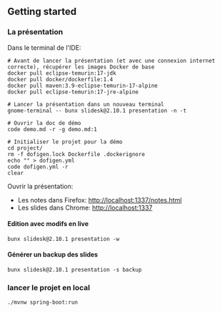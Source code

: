 

## Getting started


### La présentation

Dans le terminal de l'IDE:

```console
# Avant de lancer la présentation (et avec une connexion internet correcte), récupérer les images Docker de base
docker pull eclipse-temurin:17-jdk
docker pull docker/dockerfile:1.4
docker pull maven:3.9-eclipse-temurin-17-alpine
docker pull eclipse-temurin:17-jre-alpine

# Lancer la présentation dans un nouveau terminal
gnome-terminal -- bunx slidesk@2.10.1 presentation -n -t

# Ouvrir la doc de démo
code demo.md -r -g demo.md:1

# Initialiser le projet pour la démo
cd project/
rm -f dofigen.lock Dockerfile .dockerignore
echo "" > dofigen.yml
code dofigen.yml -r
clear
```

Ouvrir la présentation:
- Les notes dans Firefox: [http://localhost:1337/notes.html](http://localhost:1337/notes.html)
- Les slides dans Chrome: [http://localhost:1337](http://localhost:1337)


#### Edition avec modifs en live

```console
bunx slidesk@2.10.1 presentation -w
```

#### Générer un backup des slides

```console
bunx slidesk@2.10.1 presentation -s backup
```


### lancer le projet en local

```console
./mvnw spring-boot:run
```

